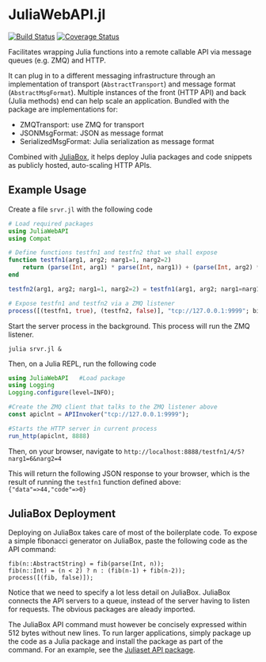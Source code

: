 # JuliaWebAPI.jl

[![Build Status](https://travis-ci.org/JuliaWeb/JuliaWebAPI.jl.svg?branch=master)](https://travis-ci.org/JuliaWeb/JuliaWebAPI.jl)
[![Coverage Status](https://coveralls.io/repos/github/JuliaWeb/JuliaWebAPI.jl/badge.svg?branch=master)](https://coveralls.io/github/JuliaWeb/JuliaWebAPI.jl?branch=master)

Facilitates wrapping Julia functions into a remote callable API via message queues (e.g. ZMQ) and HTTP.

It can plug in to a different messaging infrastructure through an implementation of transport (`AbstractTransport`) and message format (`AbstractMsgFormat`).
Multiple instances of the front (HTTP API) and back (Julia methods) end can help scale an application.
Bundled with the package are implementations for:
- ZMQTransport: use ZMQ for transport
- JSONMsgFormat: JSON as message format
- SerializedMsgFormat: Julia serialization as message format

Combined with [JuliaBox](https://juliabox.org/), it helps deploy Julia packages and code snippets as publicly hosted, auto-scaling HTTP APIs.

## Example Usage

Create a file `srvr.jl` with the following code

```julia
# Load required packages
using JuliaWebAPI
using Compat

# Define functions testfn1 and testfn2 that we shall expose
function testfn1(arg1, arg2; narg1=1, narg2=2)
    return (parse(Int, arg1) * parse(Int, narg1)) + (parse(Int, arg2) * parse(Int, narg2))
end

testfn2(arg1, arg2; narg1=1, narg2=2) = testfn1(arg1, arg2; narg1=narg1, narg2=narg2)

# Expose testfn1 and testfn2 via a ZMQ listener
process([(testfn1, true), (testfn2, false)], "tcp://127.0.0.1:9999"; bind=true)
```

Start the server process in the background. This process will run the ZMQ listener.
````
julia srvr.jl &
````

Then, on a Julia REPL, run the following code
```julia
using JuliaWebAPI   #Load package
using Logging
Logging.configure(level=INFO);

#Create the ZMQ client that talks to the ZMQ listener above
const apiclnt = APIInvoker("tcp://127.0.0.1:9999");

#Starts the HTTP server in current process
run_http(apiclnt, 8888)
```

Then, on your browser, navigate to `http://localhost:8888/testfn1/4/5?narg1=6&narg2=4`

This will return the following JSON response to your browser, which is the result of running the `testfn1` function defined above:
`{"data"=>44,"code"=>0}`


## JuliaBox Deployment

Deploying on JuliaBox takes care of most of the boilerplate code. To expose a simple fibonacci generator on JuliaBox, paste the following 
code as the API command:
````
fib(n::AbstractString) = fib(parse(Int, n));
fib(n::Int) = (n < 2) ? n : (fib(n-1) + fib(n-2));
process([(fib, false)]);
````

Notice that we need to specify a lot less detail on JuliaBox. JuliaBox connects the API servers to a queue, instead of the server having to listen 
for requests. The obvious packages are aleady imported.

The JuliaBox API command must however be concisely expressed within 512 bytes without new lines. To run larger applications, simply package up the 
code as a Julia package and install the package as part of the command. For an example, see the [Juliaset API package](https://github.com/tanmaykm/Juliaset.jl).
